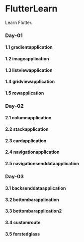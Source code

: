 # FlutterLearn

Learn Flutter.

### Day-01

####     1.1 gradientapplication

####     1.2 imageapplication

####     1.3 listviewapplication

####     1.4 gridviewapplication

####     1.5 rowapplication

### Day-02

####     2.1 columnapplication

####     2.2 stackapplication

####     2.3 cardapplication

####     2.4 navigationapplication

####     2.5 navigationsenddataapplication

### Day-03 

####     3.1 backsenddataapplication

#### 	3.2 bottombarapplication

#### 	3.3 bottombarapplication2

#### 	3.4 customroute

#### 	3.5 forstedglass